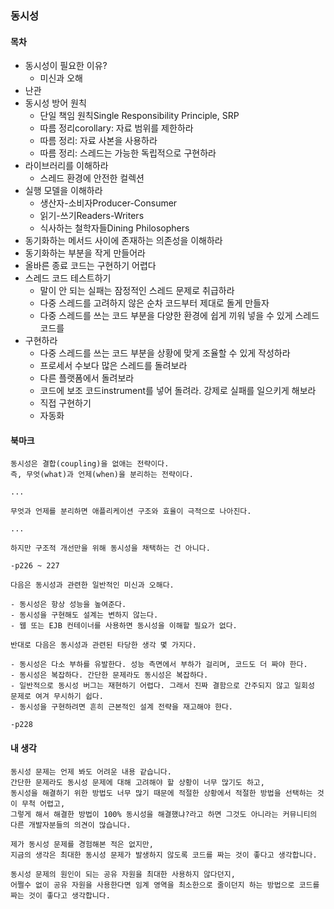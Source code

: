 ### 동시성

#### 목차

- 동시성이 필요한 이유?
  - 미신과 오해
- 난관
- 동시성 방어 원칙
  - 단일 책임 원칙Single Responsibility Principle, SRP
  - 따름 정리corollary: 자료 범위를 제한하라
  - 따름 정리: 자료 사본을 사용하라
  - 따름 정리: 스레드는 가능한 독립적으로 구현하라
- 라이브러리를 이해하라
  - 스레드 환경에 안전한 컬렉션
- 실행 모델을 이해하라
  - 생산자-소비자Producer-Consumer
  - 읽기-쓰기Readers-Writers
  - 식사하는 철학자들Dining Philosophers
- 동기화하는 메서드 사이에 존재하는 의존성을 이해하라
- 동기화하는 부분을 작게 만들어라
- 올바른 종료 코드는 구현하기 어렵다
- 스레드 코드 테스트하기
  - 말이 안 되는 실패는 잠정적인 스레드 문제로 취급하라
  - 다중 스레드를 고려하지 않은 순차 코드부터 제대로 돌게 만들자
  - 다중 스레드를 쓰는 코드 부분을 다양한 환경에 쉽게 끼워 넣을 수 있게 스레드 코드를
- 구현하라
  - 다중 스레드를 쓰는 코드 부분을 상황에 맞게 조율할 수 있게 작성하라
  - 프로세서 수보다 많은 스레드를 돌려보라
  - 다른 플랫폼에서 돌려보라
  - 코드에 보조 코드instrument를 넣어 돌려라. 강제로 실패를 일으키게 해보라
  - 직접 구현하기
  - 자동화

#### 북마크

```
동시성은 결합(coupling)을 없애는 전략이다.
즉, 무엇(what)과 언제(when)을 분리하는 전략이다.

...

무엇과 언제를 분리하면 애플리케이션 구조와 효율이 극적으로 나아진다.

...

하지만 구조적 개선만을 위해 동시성을 채택하는 건 아니다.

-p226 ~ 227
```

```
다음은 동시성과 관련한 일반적인 미신과 오해다.

- 동시성은 항상 성능을 높여준다.
- 동시성을 구현해도 설계는 변하지 않는다.
- 웹 또는 EJB 컨테이너를 사용하면 동시성을 이해할 필요가 없다.

반대로 다음은 동시성과 관련된 타당한 생각 몇 가지다.

- 동시성은 다소 부하를 유발한다. 성능 측면에서 부하가 걸리며, 코드도 더 짜야 한다.
- 동시성은 복잡하다. 간단한 문제라도 동시성은 복잡하다.
- 일반적으로 동시성 버그는 재현하기 어렵다. 그래서 진짜 결함으로 간주되지 않고 일회성 문제로 여겨 무시하기 쉽다.
- 동시성을 구현하려면 흔히 근본적인 설계 전략을 재고해야 한다.

-p228
```

#### 내 생각

```
동시성 문제는 언제 봐도 어려운 내용 같습니다.
간단한 문제라도 동시성 문제에 대해 고려해야 할 상황이 너무 많기도 하고,
동시성을 해결하기 위한 방법도 너무 많기 때문에 적절한 상황에서 적절한 방법을 선택하는 것이 무척 어렵고,
그렇게 해서 해결한 방법이 100% 동시성을 해결했냐?라고 하면 그것도 아니라는 커뮤니티의 다른 개발자분들의 의견이 많습니다.

제가 동시성 문제를 경험해본 적은 없지만,
지금의 생각은 최대한 동시성 문제가 발생하지 않도록 코드를 짜는 것이 좋다고 생각합니다.

동시성 문제의 원인이 되는 공유 자원을 최대한 사용하지 않다던지,
어쩔수 없이 공유 자원을 사용한다면 임계 영역을 최소한으로 줄이던지 하는 방법으로 코드를 짜는 것이 좋다고 생각합니다.  
```